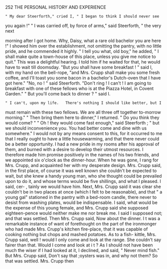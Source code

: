 252            THE PERSONAL HISTORY AND EXPERIENCE

    " My dear Steerforth," cried I, " I began to think I should never see
 you again !"
    " I was carried off, by force of arms," said Steerforth, " the very next

 morning after I got home. Why, Daisy, what a rare old bachelor you
 are here !"
    I showed him over the establishment, not omitting the pantry, with
 no little pride, and he commended it highly. " I tell you what, old boy,"
 he added, " I shall make quite a town-house of this place, unless you give
 me notice to quit."
    This was a delightful hearing. I told him if he waited for that, he
 would have to wait till doomsday.
    "But you shall have some breakfast ! " said I, with my hand on the
 bell-rope, "and Mrs. Crupp shall make you some fresh coffee, and I'll
 toast you some bacon in a bachelor's Dutch-oven that I have got here."
    "No, no ! " said Steerforth. "Don't ring ! I can't ! I am going to
 breakfast with one of these fellows who is at the Piazza Hotel, in Covent
 Garden."
    " But you'll come back to dinner ? " said I.

    " I can't, upon my life.   There's nothing I should like better, but I
must remain with these two fellows. We are all three off together
to-morrow morning."
    " Then bring them here to dinner," I returned.      " Do you think they
 would come? "
    " Oh ! they would come fast enough," said Steerforth ; " but we should
inconvenience you. You had better come and dine with us somewhere."
    I would not by any means consent to this, for it occurred to me that I
really ought to have a little housewarming, and that there never could be
 a better opportunity. I had a new pride in my rooms after his approval
of them, and burned with a desire to develop their utmost resources.
I therefore made him promise positively in the names of his two friends,
and we appointed six o'clock as the dinner-hour.
   When he was gone, I rang for Mrs. Crupp, and acquainted her with my
desperate design. Mrs. Crupp said, in the first place, of course it was
well known she couldn't be expected to wait, but she knew a handy
young man, who she thought could be prevailed upon to do it, and
whose terms would be five shillings, and what I pleased. I said, cer- ,
tainly we would have him. Next, Mrs. Crupp said it was clear she couldn't
be in two places at once (which I felt to be reasonable), and that " a young
gal" stationed in the pantry with a bed-room candle, there never to desist
from washing plates, would be indispensable. I said, what would be the
expense of this young female, and Mrs. Crupp said she supposed
eighteen-pence would neither make me nor break me. I said I supposed
not; and that was settled. Then Mrs. Crupp said, Now about the dinner.
   I t was a remarkable instance of want of forethought on the part of the
ironmonger who had made Mrs. Crupp's kitchen fire-place, that it was
capable of cooking nothing but chops and mashed potatoes. As to a fish-
kittle, Mrs. Crupp said, well ! would I only come and look at the range.
She couldn't say fairer than that. Would I come and look at i t ? As I
should not have been much the wiser if I had looked at it, I declined, and
said, " Never mind fish." But Mrs. Crupp said, Don't say that ;oysters
was in, and why not them? So that was settled. Mrs. Crupp then
